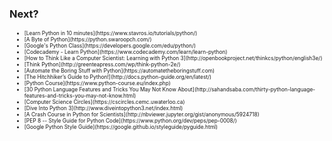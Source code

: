 ### Next?
<ul>
<li style="font-size:0.6em;">[Learn Python in 10 minutes](https://www.stavros.io/tutorials/python/)</span>
<li style="font-size:0.6em;">[A Byte of Python](https://python.swaroopch.com/)</span>
<li style="font-size:0.6em;">[Google's Python Class](https://developers.google.com/edu/python/)</span>
<li style="font-size:0.6em;">[Codecademy - Learn Python](https://www.codecademy.com/learn/learn-python)</span>
<li style="font-size:0.6em;">[How to Think Like a Computer Scientist: Learning with Python 3](http://openbookproject.net/thinkcs/python/english3e/)</span>
<li style="font-size:0.6em;">[Think Python](http://greenteapress.com/wp/think-python-2e/)</span>
<li style="font-size:0.6em;">[Automate the Boring Stuff with Python](https://automatetheboringstuff.com)</span>
<li style="font-size:0.6em;">[The Hitchhiker’s Guide to Python!](http://docs.python-guide.org/en/latest/)</span>
<li style="font-size:0.6em;">[Python Course](https://www.python-course.eu/index.php)</span>
<li style="font-size:0.6em;">[30 Python Language Features and Tricks You May Not Know About](http://sahandsaba.com/thirty-python-language-features-and-tricks-you-may-not-know.html)</span>
<li style="font-size:0.6em;">[Computer Science Circles](https://cscircles.cemc.uwaterloo.ca)</span>
<li style="font-size:0.6em;">[Dive Into Python 3](http://www.diveintopython3.net/index.html)</span>
<li style="font-size:0.6em;">[A Crash Course in Python for Scientists](http://nbviewer.jupyter.org/gist/anonymous/5924718)</span>
<li style="font-size:0.6em;">[PEP 8 -- Style Guide for Python Code](https://www.python.org/dev/peps/pep-0008/)</span>
<li style="font-size:0.6em;">[Google Python Style Guide](https://google.github.io/styleguide/pyguide.html)</span>
</ul>

